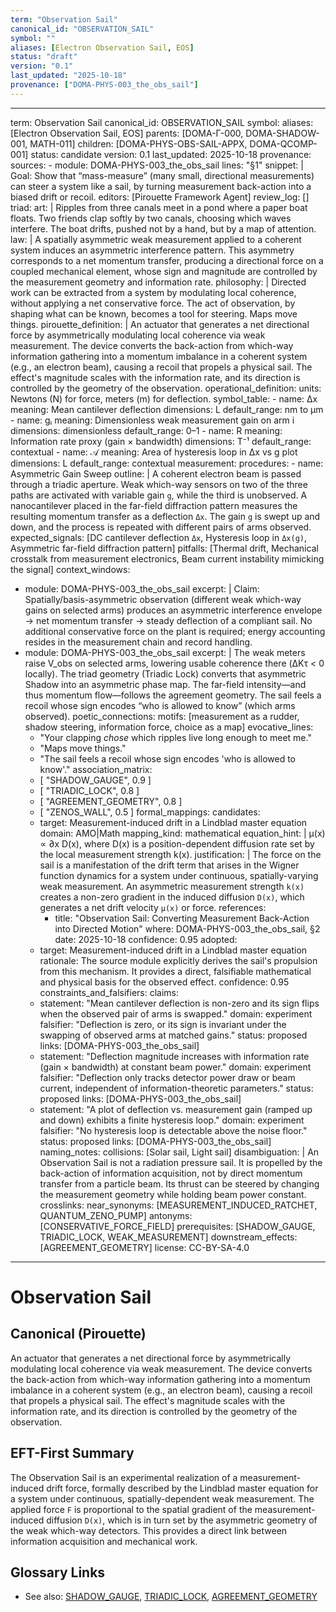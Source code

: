 ```yaml
---
term: "Observation Sail"
canonical_id: "OBSERVATION_SAIL"
symbol: ""
aliases: [Electron Observation Sail, EOS]
status: "draft"
version: "0.1"
last_updated: "2025-10-18"
provenance: ["DOMA-PHYS-003_the_obs_sail"]
---
```


---
term: Observation Sail
canonical_id: OBSERVATION_SAIL
symbol: 
aliases: [Electron Observation Sail, EOS]
parents: [DOMA-Γ-000, DOMA-SHADOW-001, MATH-011]
children: [DOMA-PHYS-OBS-SAIL-APPX, DOMA-QCOMP-001]
status: candidate
version: 0.1
last_updated: 2025-10-18
provenance:
  sources:
    - module: DOMA-PHYS-003_the_obs_sail
      lines: "§1"
      snippet: |
        Goal: Show that “mass-measure” (many small, directional measurements) can steer a system like a sail, by turning
        measurement back-action into a biased drift or recoil.
  editors: [Pirouette Framework Agent]
  review_log: []
triad:
  art: |
    Ripples from three canals meet in a pond where a paper boat floats. Two friends clap softly by two canals, choosing which waves interfere. The boat drifts, pushed not by a hand, but by a map of attention.
  law: |
    A spatially asymmetric weak measurement applied to a coherent system induces an asymmetric interference pattern. This asymmetry corresponds to a net momentum transfer, producing a directional force on a coupled mechanical element, whose sign and magnitude are controlled by the measurement geometry and information rate.
  philosophy: |
    Directed work can be extracted from a system by modulating local coherence, without applying a net conservative force. The act of observation, by shaping what can be known, becomes a tool for steering. Maps move things.
pirouette_definition: |
  An actuator that generates a net directional force by asymmetrically modulating local coherence via weak measurement. The device converts the back-action from which-way information gathering into a momentum imbalance in a coherent system (e.g., an electron beam), causing a recoil that propels a physical sail. The effect's magnitude scales with the information rate, and its direction is controlled by the geometry of the observation.
operational_definition:
  units: Newtons (N) for force, meters (m) for deflection.
  symbol_table:
    - name: Δx
      meaning: Mean cantilever deflection
      dimensions: L
      default_range: nm to μm
    - name: gᵢ
      meaning: Dimensionless weak measurement gain on arm i
      dimensions: dimensionless
      default_range: 0–1
    - name: R
      meaning: Information rate proxy (gain × bandwidth)
      dimensions: T⁻¹
      default_range: contextual
    - name: 𝒜
      meaning: Area of hysteresis loop in Δx vs g plot
      dimensions: L
      default_range: contextual
  measurement:
    procedures:
      - name: Asymmetric Gain Sweep
        outline: |
          A coherent electron beam is passed through a triadic aperture. Weak which-way sensors on two of the three paths are activated with variable gain `g`, while the third is unobserved. A nanocantilever placed in the far-field diffraction pattern measures the resulting momentum transfer as a deflection `Δx`. The gain `g` is swept up and down, and the process is repeated with different pairs of arms observed.
        expected_signals: [DC cantilever deflection `Δx`, Hysteresis loop in `Δx(g)`, Asymmetric far-field diffraction pattern]
        pitfalls: [Thermal drift, Mechanical crosstalk from measurement electronics, Beam current instability mimicking the signal]
context_windows:
  - module: DOMA-PHYS-003_the_obs_sail
    excerpt: |
      Claim: Spatially/basis-asymmetric observation (different weak which-way gains on selected arms) produces an
      asymmetric interference envelope → net momentum transfer → steady deflection of a compliant sail. No additional
      conservative force on the plant is required; energy accounting resides in the measurement chain and record handling.
  - module: DOMA-PHYS-003_the_obs_sail
    excerpt: |
      The weak meters raise V_obs on selected arms, lowering usable coherence there (ΔKτ < 0 locally).
      The triad geometry (Triadic Lock) converts that asymmetric Shadow into an asymmetric phase map.
      The far-field intensity—and thus momentum flow—follows the agreement geometry.
      The sail feels a recoil whose sign encodes “who is allowed to know” (which arms observed).
poetic_connections:
  motifs: [measurement as a rudder, shadow steering, information force, choice as a map]
  evocative_lines:
    - "Your clapping *chose* which ripples live long enough to meet me."
    - "Maps move things."
    - "The sail feels a recoil whose sign encodes 'who is allowed to know'."
  association_matrix:
    - [ "SHADOW_GAUGE", 0.9 ]
    - [ "TRIADIC_LOCK", 0.8 ]
    - [ "AGREEMENT_GEOMETRY", 0.8 ]
    - [ "ZENOS_WALL", 0.5 ]
formal_mappings:
  candidates:
    - target: Measurement-induced drift in a Lindblad master equation
      domain: AMO|Math
      mapping_kind: mathematical
      equation_hint: |
        μ(x) ∝ ∂x D(x), where D(x) is a position-dependent diffusion rate set by the local measurement strength k(x).
      justification: |
        The force on the sail is a manifestation of the drift term that arises in the Wigner function dynamics for a system under continuous, spatially-varying weak measurement. An asymmetric measurement strength `k(x)` creates a non-zero gradient in the induced diffusion `D(x)`, which generates a net drift velocity `μ(x)` or force.
      references:
        - title: "Observation Sail: Converting Measurement Back-Action into Directed Motion"
          where: DOMA-PHYS-003_the_obs_sail, §2
          date: 2025-10-18
      confidence: 0.95
  adopted:
    - target: Measurement-induced drift in a Lindblad master equation
      rationale: The source module explicitly derives the sail's propulsion from this mechanism. It provides a direct, falsifiable mathematical and physical basis for the observed effect.
      confidence: 0.95
constraints_and_falsifiers:
  claims:
    - statement: "Mean cantilever deflection is non-zero and its sign flips when the observed pair of arms is swapped."
      domain: experiment
      falsifier: "Deflection is zero, or its sign is invariant under the swapping of observed arms at matched gains."
      status: proposed
      links: [DOMA-PHYS-003_the_obs_sail]
    - statement: "Deflection magnitude increases with information rate (gain × bandwidth) at constant beam power."
      domain: experiment
      falsifier: "Deflection only tracks detector power draw or beam current, independent of information-theoretic parameters."
      status: proposed
      links: [DOMA-PHYS-003_the_obs_sail]
    - statement: "A plot of deflection vs. measurement gain (ramped up and down) exhibits a finite hysteresis loop."
      domain: experiment
      falsifier: "No hysteresis loop is detectable above the noise floor."
      status: proposed
      links: [DOMA-PHYS-003_the_obs_sail]
naming_notes:
  collisions: [Solar sail, Light sail]
  disambiguation: |
    An Observation Sail is not a radiation pressure sail. It is propelled by the back-action of information acquisition, not by direct momentum transfer from a particle beam. Its thrust can be steered by changing the measurement geometry while holding beam power constant.
crosslinks:
  near_synonyms: [MEASUREMENT_INDUCED_RATCHET, QUANTUM_ZENO_PUMP]
  antonyms: [CONSERVATIVE_FORCE_FIELD]
  prerequisites: [SHADOW_GAUGE, TRIADIC_LOCK, WEAK_MEASUREMENT]
  downstream_effects: [AGREEMENT_GEOMETRY]
license: CC-BY-SA-4.0
---

# Observation Sail

## Canonical (Pirouette)
An actuator that generates a net directional force by asymmetrically modulating local coherence via weak measurement. The device converts the back-action from which-way information gathering into a momentum imbalance in a coherent system (e.g., an electron beam), causing a recoil that propels a physical sail. The effect's magnitude scales with the information rate, and its direction is controlled by the geometry of the observation.

## EFT-First Summary
The Observation Sail is an experimental realization of a measurement-induced drift force, formally described by the Lindblad master equation for a system under continuous, spatially-dependent weak measurement. The applied force `F` is proportional to the spatial gradient of the measurement-induced diffusion `D(x)`, which is in turn set by the asymmetric geometry of the weak which-way detectors. This provides a direct link between information acquisition and mechanical work.

## Glossary Links
- See also: [SHADOW_GAUGE](./SHADOW_GAUGE.md), [TRIADIC_LOCK](./TRIADIC_LOCK.md), [AGREEMENT_GEOMETRY](./AGREEMENT_GEOMETRY.md)